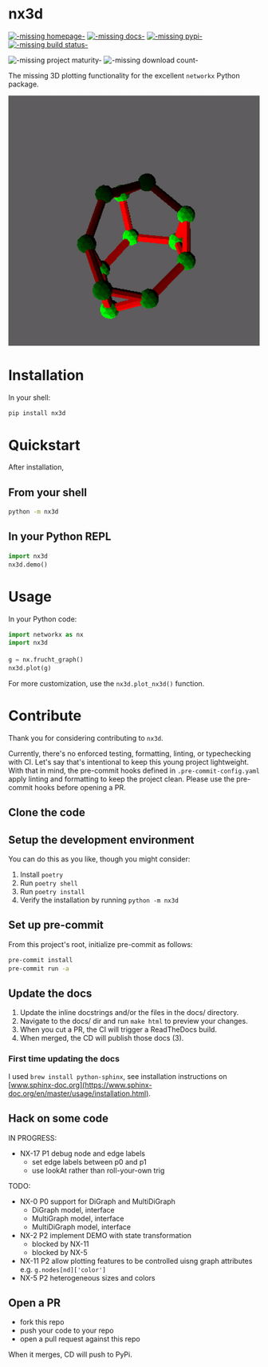 # nx3d

[![-missing homepage-](https://img.shields.io/badge/home-GitHub-blueviolet)](https://github.com/ekalosak/nx3d)
[![-missing docs-](https://img.shields.io/badge/docs-ReadTheDocs-blue)](https://nx3d.readthedocs.io/en/latest/)
[![-missing pypi-](https://img.shields.io/pypi/v/nx3d)](https://pypi.org/project/nx3d/)
[![-missing build status-](https://img.shields.io/github/workflow/status/ekalosak/nx3d/Build%20nx3d%20and%20publish%20to%20PyPi)](https://github.com/ekalosak/nx3d/actions)

![-missing project maturity-](https://img.shields.io/badge/status-experimental-brightgreen)
![-missing download count-](https://img.shields.io/pypi/dw/nx3d)

The missing 3D plotting functionality for the excellent `networkx` Python package.

![-missing gif of frucht graph-](https://raw.githubusercontent.com/ekalosak/nx3d/cf473d1dfab506ecd4044f4693c09aea0e1153ba/data/frucht.gif)

# Installation
In your shell:
```sh
pip install nx3d
```

# Quickstart
After installation,

## From your shell
```sh
python -m nx3d
```

## In your Python REPL
```python
import nx3d
nx3d.demo()
```

# Usage
In your Python code:
```python
import networkx as nx
import nx3d

g = nx.frucht_graph()
nx3d.plot(g)
```
For more customization, use the `nx3d.plot_nx3d()` function.

# Contribute
Thank you for considering contributing to `nx3d`.

Currently, there's no enforced testing, formatting, linting, or typechecking with CI. Let's say that's intentional to
keep this young project lightweight.  With that in mind, the pre-commit hooks defined in `.pre-commit-config.yaml` apply
linting and formatting to keep the project clean. Please use the pre-commit hooks before opening a PR.

## Clone the code

## Setup the development environment

You can do this as you like, though you might consider:
1. Install `poetry`
2. Run `poetry shell`
3. Run `poetry install`
4. Verify the installation by running `python -m nx3d`

## Set up pre-commit
From this project's root, initialize pre-commit as follows:

```sh
pre-commit install
pre-commit run -a
```

## Update the docs
1. Update the inline docstrings and/or the files in the docs/ directory.
2. Navigate to the docs/ dir and run `make html` to preview your changes.
3. When you cut a PR, the CI will trigger a ReadTheDocs build.
4. When merged, the CD will publish those docs (3).

### First time updating the docs
I used `brew install python-sphinx`, see installation instructions on [www.sphinx-doc.org](https://www.sphinx-doc.org/en/master/usage/installation.html).

## Hack on some code
IN PROGRESS:
- NX-17 P1 debug node and edge labels
  - set edge labels between p0 and p1
  - use lookAt rather than roll-your-own trig

TODO:
- NX-0 P0 support for DiGraph and MultiDiGraph
  - DiGraph model, interface
  - MultiGraph model, interface
  - MultiDiGraph model, interface
- NX-2 P2 implement DEMO with state transformation
  - blocked by NX-11
  - blocked by NX-5
- NX-11 P2 allow plotting features to be controlled uisng graph attributes e.g. `g.nodes[nd]['color']`
- NX-5 P2 heterogeneous sizes and colors

## Open a PR
- fork this repo
- push your code to your repo
- open a pull request against this repo

When it merges, CD will push to PyPi.
